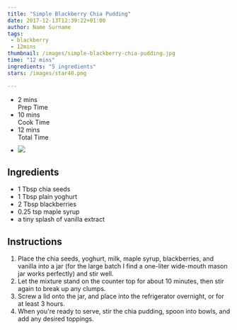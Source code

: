```yaml
---
title: "Simple Blackberry Chia Pudding"
date: 2017-12-13T12:39:22+01:00
author: Name Surname
tags:
 - blackberry
 - 12mins
thumbnail: /images/simple-blackberry-chia-pudding.jpg
time: "12 mins"
ingredients: "5 ingredients"
stars: /images/star40.png

---
```


<div class="cookingSummary">
<ul class="cookingSummary">
	<li>2 mins<br>Prep Time</li>
	<li>10 mins<br>Cook Time</li>
	<li>12 mins<br>Total Time</li>
	<li style="padding-top: 10px"><img src="/images/star40.png"></li>
</div>


## Ingredients
-	1 Tbsp chia seeds
-	1 Tbsp plain yoghurt
-	2 Tbsp blackberries
-	0.25 tsp maple syrup
-	a tiny splash of vanilla extract

## Instructions
1. Place the chia seeds, yoghurt, milk, maple syrup, blackberries, and vanilla into a jar (for the large batch I find a one-liter wide-mouth mason jar works perfectly) and stir well.
2. Let the mixture stand on the counter top for about 10 minutes, then stir again to break up any clumps.
3. Screw a lid onto the jar, and place into the refrigerator overnight, or for at least 3 hours.
4. When you're ready to serve, stir the chia pudding, spoon into bowls, and add any desired toppings.
